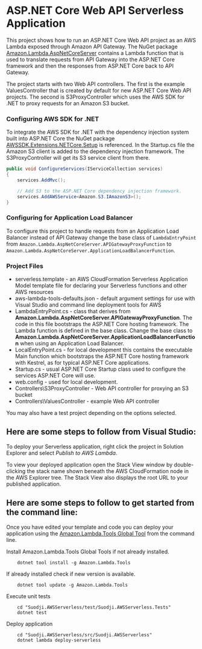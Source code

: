 # ASP.NET Core Web API Serverless Application

This project shows how to run an ASP.NET Core Web API project as an AWS Lambda exposed through Amazon API Gateway. The NuGet package [Amazon.Lambda.AspNetCoreServer](https://www.nuget.org/packages/Amazon.Lambda.AspNetCoreServer) contains a Lambda function that is used to translate requests from API Gateway into the ASP.NET Core framework and then the responses from ASP.NET Core back to API Gateway.

The project starts with two Web API controllers. The first is the example ValuesController that is created by default for new ASP.NET Core Web API projects. The second is S3ProxyController which uses the AWS SDK for .NET to proxy requests for an Amazon S3 bucket.


### Configuring AWS SDK for .NET ###

To integrate the AWS SDK for .NET with the dependency injection system built into ASP.NET Core the NuGet package [AWSSDK.Extensions.NETCore.Setup](https://www.nuget.org/packages/AWSSDK.Extensions.NETCore.Setup/) is referenced. In the Startup.cs file the Amazon S3 client is added to the dependency injection framework. The S3ProxyController will get its S3 service client from there.

```csharp
public void ConfigureServices(IServiceCollection services)
{
    services.AddMvc();

    // Add S3 to the ASP.NET Core dependency injection framework.
    services.AddAWSService<Amazon.S3.IAmazonS3>();
}
```

### Configuring for Application Load Balancer ###

To configure this project to handle requests from an Application Load Balancer instead of API Gateway change
the base class of `LambdaEntryPoint` from `Amazon.Lambda.AspNetCoreServer.APIGatewayProxyFunction` to 
`Amazon.Lambda.AspNetCoreServer.ApplicationLoadBalancerFunction`.

### Project Files ###

* serverless.template - an AWS CloudFormation Serverless Application Model template file for declaring your Serverless functions and other AWS resources
* aws-lambda-tools-defaults.json - default argument settings for use with Visual Studio and command line deployment tools for AWS
* LambdaEntryPoint.cs - class that derives from **Amazon.Lambda.AspNetCoreServer.APIGatewayProxyFunction**. The code in 
this file bootstraps the ASP.NET Core hosting framework. The Lambda function is defined in the base class.
Change the base class to **Amazon.Lambda.AspNetCoreServer.ApplicationLoadBalancerFunction** when using an 
Application Load Balancer.
* LocalEntryPoint.cs - for local development this contains the executable Main function which bootstraps the ASP.NET Core hosting framework with Kestrel, as for typical ASP.NET Core applications.
* Startup.cs - usual ASP.NET Core Startup class used to configure the services ASP.NET Core will use.
* web.config - used for local development.
* Controllers\S3ProxyController - Web API controller for proxying an S3 bucket
* Controllers\ValuesController - example Web API controller

You may also have a test project depending on the options selected.

## Here are some steps to follow from Visual Studio:

To deploy your Serverless application, right click the project in Solution Explorer and select *Publish to AWS Lambda*.

To view your deployed application open the Stack View window by double-clicking the stack name shown beneath the AWS CloudFormation node in the AWS Explorer tree. The Stack View also displays the root URL to your published application.

## Here are some steps to follow to get started from the command line:

Once you have edited your template and code you can deploy your application using the [Amazon.Lambda.Tools Global Tool](https://github.com/aws/aws-extensions-for-dotnet-cli#aws-lambda-amazonlambdatools) from the command line.

Install Amazon.Lambda.Tools Global Tools if not already installed.
```
    dotnet tool install -g Amazon.Lambda.Tools
```

If already installed check if new version is available.
```
    dotnet tool update -g Amazon.Lambda.Tools
```

Execute unit tests
```
    cd "Suodji.AWSServerless/test/Suodji.AWSServerless.Tests"
    dotnet test
```

Deploy application
```
    cd "Suodji.AWSServerless/src/Suodji.AWSServerless"
    dotnet lambda deploy-serverless
```
